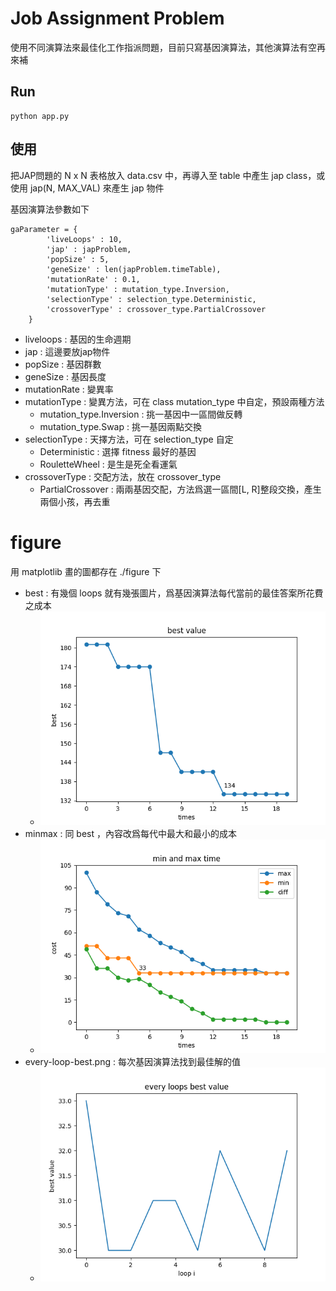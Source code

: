 # Job Assignment Problem

使用不同演算法來最佳化工作指派問題，目前只寫基因演算法，其他演算法有空再來補

## Run

```
python app.py
```

## 使用

把JAP問題的 N x N 表格放入 data.csv 中，再導入至 table 中產生 jap class，或使用 jap(N, MAX_VAL) 來產生 jap 物件

基因演算法參數如下
```
gaParameter = {
        'liveLoops' : 10,
        'jap' : japProblem,
        'popSize' : 5,
        'geneSize' : len(japProblem.timeTable),
        'mutationRate' : 0.1,
        'mutationType' : mutation_type.Inversion,
        'selectionType' : selection_type.Deterministic,
        'crossoverType' : crossover_type.PartialCrossover
    }
```

- liveloops : 基因的生命週期
- jap : 這邊要放jap物件
- popSize : 基因群數
- geneSize : 基因長度
- mutationRate : 變異率
- mutationType : 變異方法，可在 class mutation_type 中自定，預設兩種方法
  + mutation_type.Inversion : 挑一基因中一區間做反轉
  + mutation_type.Swap : 挑一基因兩點交換
- selectionType : 天擇方法，可在 selection_type 自定
  + Deterministic : 選擇 fitness 最好的基因
  + RouletteWheel : 是生是死全看運氣
- crossoverType : 交配方法，放在 crossover_type
  + PartialCrossover : 兩兩基因交配，方法爲選一區間[L, R]整段交換，產生兩個小孩，再去重

# figure 

用 matplotlib 畫的圖都存在 ./figure 下
- best : 有幾個 loops 就有幾張圖片，爲基因演算法每代當前的最佳答案所花費之成本
  + ![image](figure/best/loop00.png)
- minmax : 同 best ，內容改爲每代中最大和最小的成本
  + ![image](figure/minmax/loop00.png)
- every-loop-best.png : 每次基因演算法找到最佳解的值
  + ![image](figure/every-loop-best.png)
